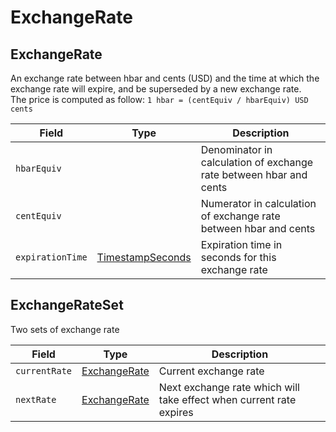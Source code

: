 # ExchangeRate

## ExchangeRate

An exchange rate between hbar and cents (USD) and the time at which the exchange rate will expire, and be superseded by a new exchange rate.\
The price is computed as follow: `1 hbar = (centEquiv / hbarEquiv) USD cents`

| Field            | Type                                              | Description                                                        |
| ---------------- | ------------------------------------------------- | ------------------------------------------------------------------ |
| `hbarEquiv`      |                                                   | Denominator in calculation of exchange rate between hbar and cents |
| `centEquiv`      |                                                   | Numerator in calculation of exchange rate between hbar and cents   |
| `expirationTime` | [TimestampSeconds](timestamp.md#timestampseconds) | Expiration time in seconds for this exchange rate                  |

## ExchangeRateSet

Two sets of exchange rate

| Field         | Type                                         | Description                                                         |
| ------------- | -------------------------------------------- | ------------------------------------------------------------------- |
| `currentRate` | [ExchangeRate](exchangerate.md#exchangerate) | Current exchange rate                                               |
| `nextRate`    | [ExchangeRate](exchangerate.md#exchangerate) | Next exchange rate which will take effect when current rate expires |
